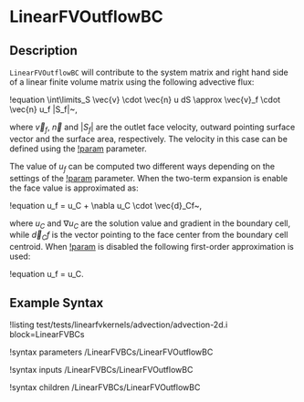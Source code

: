# LinearFVOutflowBC

## Description

`LinearFVOutflowBC` will contribute to the system matrix and right hand side
of a linear finite volume matrix using the following advective flux:

!equation
\int\limits_S \vec{v} \cdot \vec{n} u dS  \approx \vec{v}_f \cdot \vec{n} u_f |S_f|~,

where $\vec{v}_f$, $\vec{n}$ and $|S_f|$ are the outlet face velocity, outward pointing surface vector
and the surface area, respectively. The velocity in this case can be defined using
the [!param](/LinearFVBCs/LinearFVOutflowBC/velocity) parameter.

The value of $u_f$ can be computed two different ways depending on the settings of the
[!param](/LinearFVBCs/LinearFVOutflowBC/use_two_term_expansion) parameter. When the two-term
expansion is enable the face value is approximated as:

!equation
u_f = u_C + \nabla u_C \cdot \vec{d}_Cf~,

where $u_C$ and $\nabla u_C$ are the solution value and gradient in the boundary cell, while
$\vec{d}_Cf$ is the vector pointing to the face center from the boundary cell centroid.
When [!param](/LinearFVBCs/LinearFVOutflowBC/use_two_term_expansion) is disabled the following first-order
approximation is used:

!equation
u_f = u_C.

## Example Syntax

!listing test/tests/linearfvkernels/advection/advection-2d.i block=LinearFVBCs

!syntax parameters /LinearFVBCs/LinearFVOutflowBC

!syntax inputs /LinearFVBCs/LinearFVOutflowBC

!syntax children /LinearFVBCs/LinearFVOutflowBC
